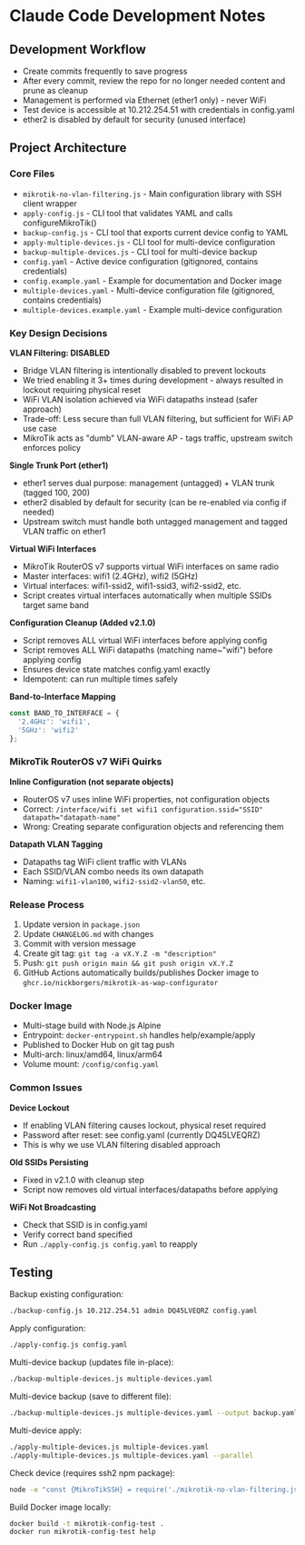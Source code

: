 # Claude Code Development Notes

## Development Workflow

- Create commits frequently to save progress
- After every commit, review the repo for no longer needed content and prune as cleanup
- Management is performed via Ethernet (ether1 only) - never WiFi
- Test device is accessible at 10.212.254.51 with credentials in config.yaml
- ether2 is disabled by default for security (unused interface)

## Project Architecture

### Core Files
- `mikrotik-no-vlan-filtering.js` - Main configuration library with SSH client wrapper
- `apply-config.js` - CLI tool that validates YAML and calls configureMikroTik()
- `backup-config.js` - CLI tool that exports current device config to YAML
- `apply-multiple-devices.js` - CLI tool for multi-device configuration
- `backup-multiple-devices.js` - CLI tool for multi-device backup
- `config.yaml` - Active device configuration (gitignored, contains credentials)
- `config.example.yaml` - Example for documentation and Docker image
- `multiple-devices.yaml` - Multi-device configuration file (gitignored, contains credentials)
- `multiple-devices.example.yaml` - Example multi-device configuration

### Key Design Decisions

**VLAN Filtering: DISABLED**
- Bridge VLAN filtering is intentionally disabled to prevent lockouts
- We tried enabling it 3+ times during development - always resulted in lockout requiring physical reset
- WiFi VLAN isolation achieved via WiFi datapaths instead (safer approach)
- Trade-off: Less secure than full VLAN filtering, but sufficient for WiFi AP use case
- MikroTik acts as "dumb" VLAN-aware AP - tags traffic, upstream switch enforces policy

**Single Trunk Port (ether1)**
- ether1 serves dual purpose: management (untagged) + VLAN trunk (tagged 100, 200)
- ether2 disabled by default for security (can be re-enabled via config if needed)
- Upstream switch must handle both untagged management and tagged VLAN traffic on ether1

**Virtual WiFi Interfaces**
- MikroTik RouterOS v7 supports virtual WiFi interfaces on same radio
- Master interfaces: wifi1 (2.4GHz), wifi2 (5GHz)
- Virtual interfaces: wifi1-ssid2, wifi1-ssid3, wifi2-ssid2, etc.
- Script creates virtual interfaces automatically when multiple SSIDs target same band

**Configuration Cleanup (Added v2.1.0)**
- Script removes ALL virtual WiFi interfaces before applying config
- Script removes ALL WiFi datapaths (matching name~"wifi") before applying config
- Ensures device state matches config.yaml exactly
- Idempotent: can run multiple times safely

**Band-to-Interface Mapping**
```javascript
const BAND_TO_INTERFACE = {
  '2.4GHz': 'wifi1',
  '5GHz': 'wifi2'
};
```

### MikroTik RouterOS v7 WiFi Quirks

**Inline Configuration (not separate objects)**
- RouterOS v7 uses inline WiFi properties, not configuration objects
- Correct: `/interface/wifi set wifi1 configuration.ssid="SSID" datapath="datapath-name"`
- Wrong: Creating separate configuration objects and referencing them

**Datapath VLAN Tagging**
- Datapaths tag WiFi client traffic with VLANs
- Each SSID/VLAN combo needs its own datapath
- Naming: `wifi1-vlan100`, `wifi2-ssid2-vlan50`, etc.

### Release Process

1. Update version in `package.json`
2. Update `CHANGELOG.md` with changes
3. Commit with version message
4. Create git tag: `git tag -a vX.Y.Z -m "description"`
5. Push: `git push origin main && git push origin vX.Y.Z`
6. GitHub Actions automatically builds/publishes Docker image to `ghcr.io/nickborgers/mikrotik-as-wap-configurator`

### Docker Image

- Multi-stage build with Node.js Alpine
- Entrypoint: `docker-entrypoint.sh` handles help/example/apply
- Published to Docker Hub on git tag push
- Multi-arch: linux/amd64, linux/arm64
- Volume mount: `/config/config.yaml`

### Common Issues

**Device Lockout**
- If enabling VLAN filtering causes lockout, physical reset required
- Password after reset: see config.yaml (currently DQ45LVEQRZ)
- This is why we use VLAN filtering disabled approach

**Old SSIDs Persisting**
- Fixed in v2.1.0 with cleanup step
- Script now removes old virtual interfaces/datapaths before applying

**WiFi Not Broadcasting**
- Check that SSID is in config.yaml
- Verify correct band specified
- Run `./apply-config.js config.yaml` to reapply

## Testing

Backup existing configuration:
```bash
./backup-config.js 10.212.254.51 admin DQ45LVEQRZ config.yaml
```

Apply configuration:
```bash
./apply-config.js config.yaml
```

Multi-device backup (updates file in-place):
```bash
./backup-multiple-devices.js multiple-devices.yaml
```

Multi-device backup (save to different file):
```bash
./backup-multiple-devices.js multiple-devices.yaml --output backup.yaml
```

Multi-device apply:
```bash
./apply-multiple-devices.js multiple-devices.yaml
./apply-multiple-devices.js multiple-devices.yaml --parallel
```

Check device (requires ssh2 npm package):
```bash
node -e "const {MikroTikSSH} = require('./mikrotik-no-vlan-filtering.js'); ..."
```

Build Docker image locally:
```bash
docker build -t mikrotik-config-test .
docker run mikrotik-config-test help
```